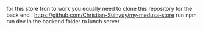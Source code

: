 for this store fron to work you equally need to clone this repository for the back end : https://github.com/Christian-Suinyuy/my-medusa-store 
run npm run dev in the backend folder to lunch server
